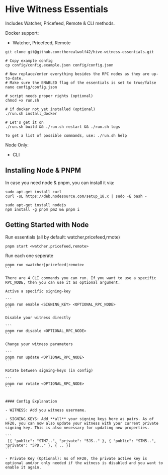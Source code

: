 # Hive Witness Essentials

Includes Watcher, Pricefeed, Remote & CLI methods.

Docker support:

- Watcher, Pricefeed, Remote

```
git clone git@github.com:therealwolf42/hive-witness-essentials.git

# Copy example config
cp config/config.example.json config/config.json

# Now replace/enter everything besides the RPC nodes as they are up-to-date.
# Make sure the ENABLED flag of the essentials is set to true/false
nano config/config.json

# script needs proper rights (optional)
chmod +x run.sh

# if docker not yet installed (optional)
./run.sh install_docker

# Let's get it on
./run.sh build && ./run.sh restart && ./run.sh logs

To get a list of possible commands, use: ./run.sh help
```

Node Only:

- CLI

## Installing Node & PNPM

In case you need node & pnpm, you can install it via:

```
sudo apt-get install curl
curl -sL https://deb.nodesource.com/setup_18.x | sudo -E bash -

sudo apt-get install nodejs
npm install -g pnpm pm2 && pnpm i
```

## Getting Started with Node

Run essentials (all by default: watcher,pricefeed,rmote)

```
pnpm start <watcher,pricefeed,remote>
```

Run each one seperate

````
pnpm run <watcher|pricefeed|remote>
```

There are 4 CLI commands you can run. If you want to use a specific RPC_NODE, then you can use it as optional argument.

Active a specific signing-key

```
pnpm run enable <SIGNING_KEY> <OPTIONAL_RPC_NODE>
```

Disable your witness directly

```
pnpm run disable <OPTIONAL_RPC_NODE>
```

Change your witness parameters

```
pnpm run update <OPTIONAL_RPC_NODE>
```

Rotate between signing-keys (in config)

```
pnpm run rotate <OPTIONAL_RPC_NODE>
```


#### Config Explanation

- WITNESS: Add you witness username.

- SIGNING_KEYS: Add **all** your signing keys here as pairs. As of HF20, you can now also update your witness with your current private signing key. This is also necessary for updating new properties.

```
 [{ "public": "STM7..", "private": "5JS.." }, { "public": "STM5..", "private": "5PD.." }, { .. }]
```

- Private Key (Optional): As of HF20, the private active key is optional and/or only needed if the witness is disabled and you want to enable it again.